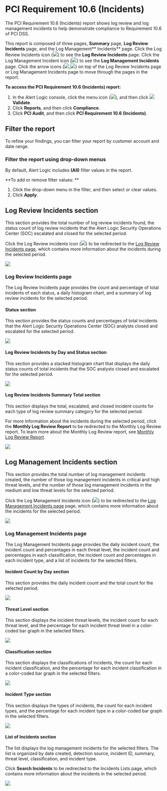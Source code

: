 # PCI Requirement 10.6 (Incidents)

The PCI Requirement 10.6 (Incidents) report shows log review and log management incidents to help demonstrate compliance to Requirement 10.6 of PCI DSS.

This report is composed of three pages, **Summary** page, **Log Review Incidents** page, and the Log Management** Incidents** page. Click the Log Review Incidents icon (![](../../../Resources/Images/Reports/pci-requirement-10.6-incidents/log-review-incidents.png)) to see the **Log Review Incidents** page. Click the Log Management Incident icon (![](../../../Resources/Images/Reports/pci-requirement-10.6-incidents/log-management-incidents.png)) to see the **Log Management Incidents** page. Click the arrow icons (![](../../../Resources/Images/Reports/VulnerabilityHostExplorer/arrow-previous.png),![](../../../Resources/Images/Reports/VulnerabilityHostExplorer/arrow.png)) on top of the Log Review Incidents page or Log Management Incidents page to move through the pages in the report.

**To access the PCI Requirement 10.6 (Incidents) report:**

1. In the Alert Logic console, click the menu icon (![](../../../Resources/Images/dashboard/menu-icon.png)), and then click ![](../../../Resources/Images/dashboard/validate-icon.png)**Validate**.
2. Click **Reports**, and then click  **Compliance**.
3. Click **PCI Audit**, and then click **PCI Requirement 10.6 (Incidents)**.

## Filter the report

To refine your findings, you can filter your report by customer account and date range.

### Filter the report using drop-down menus

By default, Alert Logic includes **(All)** filter values in the report.

**To add or remove filter values: **

1. Click the drop-down menu in the filter, and then select or clear values.
2. Click **Apply**.

## Log Review Incidents section

This section provides the total number of log review incidents found, the status count of log review incidents that the Alert Logic Security Operations Center (SOC) escalated and closed for the selected period.

Click the Log Review incidents icon (![](../../../Resources/Images/Reports/pci-requirement-10.6-incidents/log-review-incidents.png)) to be redirected to the [Log Review Incidents page](#Log), which contains more information about the incidents during  the selected period.

![](../../../Resources/Images/Reports/pci-requirement-10.6-incidents/log-review-incidents-section.png)

### Log Review Incidents page

The Log Review Incidents page provides the count and percentage of total incidents of each status, a daily histogram chart, and a summary of log review incidents for the selected period.

#### Status section

This section provides the status counts and percentages of total incidents that the Alert Logic Security Operations Center (SOC) analysts closed and escalated for the selected period.

![](../../../Resources/Images/Reports/Monthly-log-review/status.png)

#### Log Review Incidents by Day and Status section

This section provides a stacked histogram chart that displays the daily status counts  of total incidents that the SOC analysts closed and escalated for the selected period.

![](../../../Resources/Images/Reports/Monthly-log-review/incidents-by-day-and-status.png)

#### Log Review Incidents Summary Total section

This section displays the total, escalated, and closed incident counts for each type of log review summary category for the selected period.

For more information about the incidents during the selected period, click the **Monthly Log Review Report** to be redirected to the Monthly Log Review report. To learn more about the Monthly Log Review report, see [Monthly Log Review Report](../threats/log-review-analysis/monthly-log-review.md).

![](../../../Resources/Images/Reports/pci-requirement-10.6-incidents/log-review-incidents-summary-totals.png)

## Log Management Incidents section

This section provides the total number of log management incidents created, the number of those log management incidents in critical and high threat levels, and the number of those log management incidents in the medium and low threat levels for the selected period.

Click the Log Management Incidents icon (![](../../../Resources/Images/Reports/pci-requirement-10.6-incidents/log-management-incidents.png)) to be redirected to the [Log Management Incidents page](#Log2) page, which contains more information about the incidents for the selected period.

![](../../../Resources/Images/Reports/pci-requirement-10.6-incidents/log-management-incidents-section_454x180.png)

### Log Management Incidents page

The Log Management Incidents page provides the daily incident count, the incident count and percentages in each threat level, the incident count and percentages in each classification,  the incident count and percentages in each incident type, and a list of incidents for the selected filters.

#### Incident Count by Day section

This section provides the daily incident count and the total count for  the selected period.

![](../../../Resources/Images/Reports/PCI-requirement-11.4/incident-count-by-day.png)

#### Threat Level section

This section displays the incident threat levels, the incident count for each threat level, and the percentage for each incident threat level in a color-coded bar graph in the selected filters.

![](../../../Resources/Images/Reports/PCI-requirement-11.4/threat-level.png)

#### Classification section 

This section displays the classifications of incidents, the count for each incident classification, and the percentage for each incident classification in a color-coded bar graph in the selected filters.

![](../../../Resources/Images/Reports/PCI-requirement-11.4/classification.png)

#### Incident Type section

This section displays the types of incidents, the count for each incident types, and the percentage for each incident type in a color-coded bar graph in the selected filters.

![](../../../Resources/Images/Reports/PCI-requirement-11.4/incident-type.png)

#### List of Incidents section

The list displays the log management incidents for the selected filters. The list is organized by date created, detection source, incident ID, summary, threat level, classification, and incident type.

Click **Search Incidents** to be redirected to the Incidents Lists page, which contains more information about the incidents in the selected period.

![](../../../Resources/Images/Reports/pci-requirement-10.6-incidents/list-of-incidents.png)
